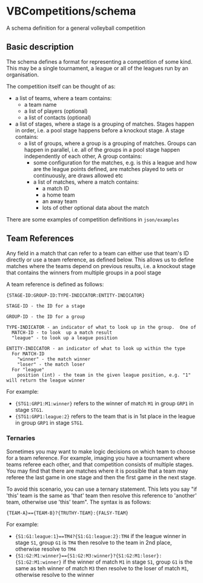 # VBCompetitions/schema

A schema definition for a general volleyball competition

## Basic description

The schema defines a format for representing a competition of some kind.  This may be a single tournament, a league or all of the leagues run by an organisation.

The competition itself can be thought of as:

- a list of teams, where a team contains:
  - a team name
  - a list of players (optional)
  - a list of contacts (optional)
- a list of stages, where a stage is a grouping of matches.  Stages happen in order, i.e. a pool stage happens before a knockout stage.  A stage contains:
  - a list of groups, where a group is a grouping of matches.  Groups can happen in parallel, i.e. all of the groups in a pool stage happen independently of each other, A group contains:
    - some configuration for the matches, e.g. is this a league and how are the league points defined, are matches played to sets or continuously, are draws allowed etc
    - a list of matches, where a match contains:
      - a match ID
      - a home team
      - an away team
      - lots of other optional data about the match

There are some examples of competition definitions in `json/examples`

## Team References

Any field in a match that can refer to a team can either use that team's ID directly or use a team reference, as defined below.  This allows us to define matches where the teams depend on previous results, i.e. a knockout stage that contains the winners from multiple groups in a pool stage

A team reference is defined as follows:

```
{STAGE-ID:GROUP-ID:TYPE-INDICATOR:ENTITY-INDICATOR}

STAGE-ID - the ID for a stage

GROUP-ID - the ID for a group

TYPE-INDICATOR - an indicator of what to look up in the group.  One of
  MATCH-ID - to look  up a match result
  "league" - to look up a league position

ENTITY-INDICATOR - an indicator of what to look up within the type
  For MATCH-ID
    "winner" - the match winner
    "loser" - the match loser
  For "league"
    position (int) - the team in the given league position, e.g. "1" will return the league winner
```

For example:
- `{STG1:GRP1:M1:winner}` refers to the winner of match `M1` in group `GRP1` in stage `STG1`.
- `{STG1:GRP1:league:2}` refers to the team that is in 1st place in the league in group `GRP1` in stage `STG1`.

### Ternaries

Sometimes you may want to make logic decisions on which team to choose for a team reference.  For example, imaging you have a tournament where teams referee each other, and that competition consists of multiple stages.  You may find that there are matches where it is possible that a team may referee the last game in one stage and then the first game in the next stage.

To avoid this scenario, you can use a ternary statement.  This lets you say "if 'this' team is the same as 'that' team then resolve this reference to 'another' team, otherwise use 'this' team".  The syntax is as follows:

```
{TEAM-A}=={TEAM-B}?{TRUTHY-TEAM}:{FALSY-TEAM}
```

For example:
- `{S1:G1:league:1}==TM4?{S1:G1:league:2}:TM4` if the league winner in stage `S1`, group `G1` is `TM4` then resolve to the team in 2nd place, otherwise resolve to `TM4`
- `{S1:G2:M1:winner}=={S1:G2:M3:winner}?{S1:G2:M1:loser}:{S1:G2:M1:winner}` if the winner of match `M1` in stage `S1`, group `G1` is the same as teh winner of match `M3` then resolve to the loser of match `M1`, otherwise resolve to the winner
